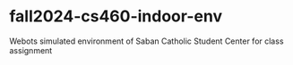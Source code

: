# fall2024-cs460-indoor-env
Webots simulated environment of Saban Catholic Student Center for class assignment

